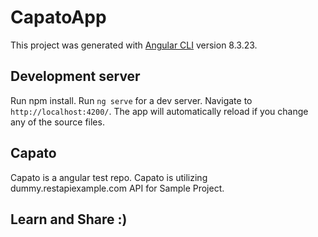 # CapatoApp

This project was generated with [Angular CLI](https://github.com/angular/angular-cli) version 8.3.23.

## Development server
Run npm install.
Run `ng serve` for a dev server. Navigate to `http://localhost:4200/`. The app will automatically reload if you change any of the source files.



## Capato
Capato is a angular test repo.
Capato is utilizing dummy.restapiexample.com API for Sample Project.

## Learn and Share :) 
